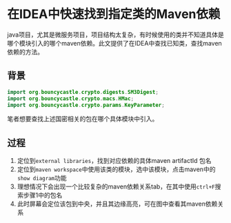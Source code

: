 # 在IDEA中快速找到指定类的Maven依赖

java项目，尤其是微服务项目，项目结构太复杂，有时候使用的类并不知道具体是哪个模块引入的哪个maven依赖。此文提供了在IDEA中查找已知类，查找maven依赖的方法。

## 背景

```java
import org.bouncycastle.crypto.digests.SM3Digest;
import org.bouncycastle.crypto.macs.HMac;
import org.bouncycastle.crypto.params.KeyParameter;
```

笔者想要查找上述国密相关的包在哪个具体模块中引入。

## 过程

1. 定位到`external libraries`，找到对应依赖的具体maven artifactId 包名
2. 定位到`maven workspace`中使用该类的模块，选中该模块，点击maven中的`show diagram`功能
3. 理想情况下会出现一个比较复杂的maven依赖关系tab，在其中使用`ctrl+F`搜索步骤1中的包名
4. 此时屏幕会定位该包到中央，并且其边缘高亮，可在图中查看其maven依赖关系
